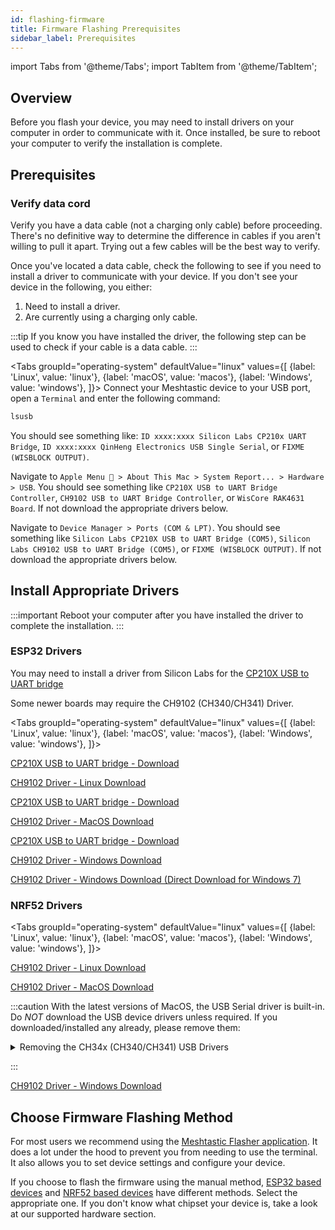 ```yaml
---
id: flashing-firmware
title: Firmware Flashing Prerequisites
sidebar_label: Prerequisites
---
```

import Tabs from '@theme/Tabs';
import TabItem from '@theme/TabItem';

## Overview

Before you flash your device, you may need to install drivers on your computer in order to communicate with it. Once installed, be sure to reboot your computer to verify the installation is complete.

## Prerequisites

### Verify data cord

Verify you have a data cable (not a charging only cable) before proceeding. There's no definitive way to determine the difference in cables if you aren't willing to pull it apart. Trying out a few cables will be the best way to verify.

Once you've located a data cable, check the following to see if you need to install a driver to communicate with your device. If you don't see your device in the following, you either:

1. Need to install a driver.
2. Are currently using a charging only cable.

:::tip
If you know you have installed the driver, the following step can be used to check if your cable is a data cable.
:::

<Tabs
  groupId="operating-system"
  defaultValue="linux"
  values={[
  {label: 'Linux', value: 'linux'},
  {label: 'macOS', value: 'macos'},
  {label: 'Windows', value: 'windows'},
  ]}>
  <TabItem value="linux">
Connect your Meshtastic device to your USB port, open a `Terminal` and enter the following command:

```bash
lsusb
```

You should see something like: `ID xxxx:xxxx Silicon Labs CP210x UART Bridge`, `ID xxxx:xxxx QinHeng Electronics USB Single Serial`, or `FIXME (WISBLOCK OUTPUT)`.
  </TabItem>
  <TabItem value="macos">

Navigate to `Apple Menu  > About This Mac > System Report... > Hardware > USB`. You should see something like `CP210X USB to UART Bridge Controller`, `CH9102 USB to UART Bridge Controller`, or `WisCore RAK4631 Board`. If not download the appropriate drivers below.

  </TabItem>
  <TabItem value="windows">

Navigate to `Device Manager > Ports (COM & LPT)`. You should see something like `Silicon Labs CP210X USB to UART Bridge (COM5)`, `Silicon Labs CH9102 USB to UART Bridge (COM5)`, or `FIXME (WISBLOCK OUTPUT)`. If not download the appropriate drivers below.

  </TabItem>
</Tabs>

## Install Appropriate Drivers

:::important
Reboot your computer after you have installed the driver to complete the installation.
:::

### ESP32 Drivers

You may need to install a driver from Silicon Labs for the [CP210X USB to UART bridge](https://www.silabs.com/products/development-tools/software/usb-to-uart-bridge-vcp-drivers)

Some newer boards may require the CH9102 (CH340/CH341) Driver.

<Tabs
  groupId="operating-system"
  defaultValue="linux"
  values={[
  {label: 'Linux', value: 'linux'},
  {label: 'macOS', value: 'macos'},
  {label: 'Windows', value: 'windows'},
  ]}>
  <TabItem value="linux">

[CP210X USB to UART bridge - Download](https://www.silabs.com/products/development-tools/software/usb-to-uart-bridge-vcp-drivers)

[CH9102 Driver - Linux Download](http://www.wch-ic.com/downloads/CH341SER_LINUX_ZIP.html)

  </TabItem>
  <TabItem value="macos">

[CP210X USB to UART bridge - Download](https://www.silabs.com/products/development-tools/software/usb-to-uart-bridge-vcp-drivers)

[CH9102 Driver - MacOS Download](http://www.wch.cn/downloads/CH34XSER_MAC_ZIP.html)

  </TabItem>
  <TabItem value="windows">

[CP210X USB to UART bridge - Download](https://www.silabs.com/products/development-tools/software/usb-to-uart-bridge-vcp-drivers)

[CH9102 Driver - Windows Download](http://www.wch.cn/downloads/CH343SER_ZIP.html)

[CH9102 Driver - Windows Download (Direct Download for Windows 7)](https://github.com/Xinyuan-LilyGO/CH9102_Driver)

  </TabItem>
</Tabs>

### NRF52 Drivers

<Tabs
  groupId="operating-system"
  defaultValue="linux"
  values={[
  {label: 'Linux', value: 'linux'},
  {label: 'macOS', value: 'macos'},
  {label: 'Windows', value: 'windows'},
  ]}>
  <TabItem value="linux">

[CH9102 Driver - Linux Download](http://www.wch-ic.com/downloads/CH341SER_LINUX_ZIP.html)

  </TabItem>
  <TabItem value="macos">

[CH9102 Driver - MacOS Download](http://www.wch-ic.com/downloads/CH341SER_MAC_ZIP.html)

:::caution
With the latest versions of MacOS, the USB Serial driver is built-in. Do _NOT_ download the USB device drivers unless required. If you downloaded/installed any already, please remove them:

<details>
  <summary>Removing the CH34x (CH340/CH341) USB Drivers</summary>
  <div>
    <div>
        If you have already downloaded/installed the MacOS WCH-IC CH340 ("CH341SER_MAC") drivers via the CH34x_Install_V1.5.pkg, you will have to Uninstall the kernel extension:
        <br />
        <br />
        1. Unplug your T-Echo<br />
        2. Open the Terminal and run:<br />
        3. sudo -rf /Library/Extensions/usbserial.kext<br />
        4. Reboot
    </div>
  </div>
</details>

:::


  </TabItem>
  <TabItem value="windows">

[CH9102 Driver - Windows Download](http://www.wch-ic.com/downloads/CH341SER_EXE.html)

  </TabItem>
</Tabs>

## Choose Firmware Flashing Method

For most users we recommend using the [Meshtastic Flasher application](meshtastic-flasher). It does a lot under the hood to prevent you from needing to use the terminal. It also allows you to set device settings and configure your device.

If you choose to flash the firmware using the manual method, [ESP32 based devices](flashing-esp32) and [NRF52 based devices](flashing-nrf52) have different methods. Select the appropriate one. If you don't know what chipset your device is, take a look at our supported hardware section.
